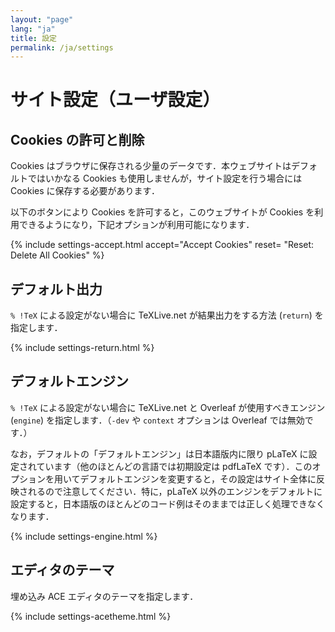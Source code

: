 ```yaml
---
layout: "page"
lang: "ja"
title: 設定
permalink: /ja/settings
---
```


# サイト設定（ユーザ設定）

## Cookies の許可と削除

Cookies はブラウザに保存される少量のデータです．本ウェブサイトはデフォルトではいかなる Cookies も使用しませんが，サイト設定を行う場合には Cookies に保存する必要があります．

以下のボタンにより Cookies を許可すると，このウェブサイトが Cookies を利用できるようになり，下記オプションが利用可能になります．

{% include settings-accept.html 
   accept="Accept Cookies"
   reset= "Reset: Delete All Cookies"
%}

## デフォルト出力

`% !TeX` による設定がない場合に TeXLive.net が結果出力をする方法 (`return`) を指定します．

{% include settings-return.html %}

## デフォルトエンジン

`% !TeX` による設定がない場合に TeXLive.net と Overleaf が使用すべきエンジン (`engine`) を指定します．（`-dev` や `context` オプションは Overleaf では無効です．）

なお，デフォルトの「デフォルトエンジン」は日本語版内に限り pLaTeX に設定されています（他のほとんどの言語では初期設定は pdfLaTeX です）．このオプションを用いてデフォルトエンジンを変更すると，その設定はサイト全体に反映されるので注意してください．特に，pLaTeX 以外のエンジンをデフォルトに設定すると，日本語版のほとんどのコード例はそのままでは正しく処理できなくなります．

{% include settings-engine.html %}

## エディタのテーマ

埋め込み ACE エディタのテーマを指定します．

{% include settings-acetheme.html %}
